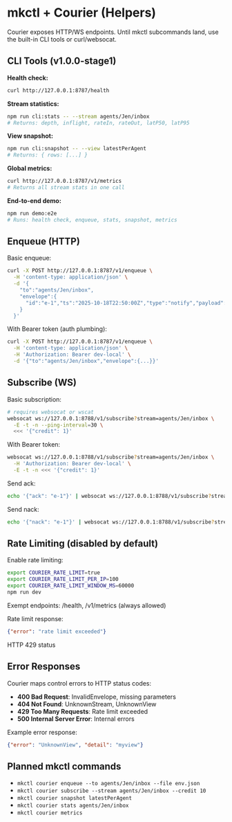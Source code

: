 # mkctl + Courier (Helpers)

Courier exposes HTTP/WS endpoints. Until mkctl subcommands land, use the built-in CLI tools or curl/websocat.

## CLI Tools (v1.0.0-stage1)

**Health check:**
```bash
curl http://127.0.0.1:8787/health
```

**Stream statistics:**
```bash
npm run cli:stats -- --stream agents/Jen/inbox
# Returns: depth, inflight, rateIn, rateOut, latP50, latP95
```

**View snapshot:**
```bash
npm run cli:snapshot -- --view latestPerAgent
# Returns: { rows: [...] }
```

**Global metrics:**
```bash
curl http://127.0.0.1:8787/v1/metrics
# Returns all stream stats in one call
```

**End-to-end demo:**
```bash
npm run demo:e2e
# Runs: health check, enqueue, stats, snapshot, metrics
```

## Enqueue (HTTP)

Basic enqueue:
```bash
curl -X POST http://127.0.0.1:8787/v1/enqueue \
  -H 'content-type: application/json' \
  -d '{
    "to":"agents/Jen/inbox",
    "envelope":{
      "id":"e-1","ts":"2025-10-18T22:50:00Z","type":"notify","payload":{"msg":"hello"}
    }
  }'
```

With Bearer token (auth plumbing):
```bash
curl -X POST http://127.0.0.1:8787/v1/enqueue \
  -H 'content-type: application/json' \
  -H 'Authorization: Bearer dev-local' \
  -d '{"to":"agents/Jen/inbox","envelope":{...}}'
```

## Subscribe (WS)

Basic subscription:
```bash
# requires websocat or wscat
websocat ws://127.0.0.1:8788/v1/subscribe?stream=agents/Jen/inbox \
  -E -t -n --ping-interval=30 \
  <<< '{"credit": 1}'
```

With Bearer token:
```bash
websocat ws://127.0.0.1:8788/v1/subscribe?stream=agents/Jen/inbox \
  -H 'Authorization: Bearer dev-local' \
  -E -t -n <<< '{"credit": 1}'
```

Send ack:
```bash
echo '{"ack": "e-1"}' | websocat ws://127.0.0.1:8788/v1/subscribe?stream=...
```

Send nack:
```bash
echo '{"nack": "e-1"}' | websocat ws://127.0.0.1:8788/v1/subscribe?stream=...
```

## Rate Limiting (disabled by default)

Enable rate limiting:
```bash
export COURIER_RATE_LIMIT=true
export COURIER_RATE_LIMIT_PER_IP=100
export COURIER_RATE_LIMIT_WINDOW_MS=60000
npm run dev
```

Exempt endpoints: /health, /v1/metrics (always allowed)

Rate limit response:
```json
{"error": "rate limit exceeded"}
```
HTTP 429 status

## Error Responses

Courier maps control errors to HTTP status codes:

- **400 Bad Request**: InvalidEnvelope, missing parameters
- **404 Not Found**: UnknownStream, UnknownView
- **429 Too Many Requests**: Rate limit exceeded
- **500 Internal Server Error**: Internal errors

Example error response:
```json
{"error": "UnknownView", "detail": "myview"}
```

## Planned mkctl commands

- `mkctl courier enqueue --to agents/Jen/inbox --file env.json`
- `mkctl courier subscribe --stream agents/Jen/inbox --credit 10`
- `mkctl courier snapshot latestPerAgent`
- `mkctl courier stats agents/Jen/inbox`
- `mkctl courier metrics`
